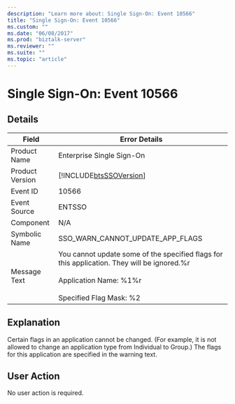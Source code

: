```yaml
---
description: "Learn more about: Single Sign-On: Event 10566"
title: "Single Sign-On: Event 10566"
ms.custom: ""
ms.date: "06/08/2017"
ms.prod: "biztalk-server"
ms.reviewer: ""
ms.suite: ""
ms.topic: "article"
---
```

# Single Sign-On: Event 10566
## Details  
  
| Field | Error Details |
|-----------------|--------------------------------------------------------------------------------------------------------------------------------------------------------------------|
|  Product Name   |                                                                     Enterprise Single Sign-On                                                                      |
| Product Version |                                                     [!INCLUDE[btsSSOVersion](../includes/btsssoversion-md.md)]                                                     |
|    Event ID     |                                                                               10566                                                                                |
|  Event Source   |                                                                               ENTSSO                                                                               |
|    Component    |                                                                                N/A                                                                                 |
|  Symbolic Name  |                                                                  SSO_WARN_CANNOT_UPDATE_APP_FLAGS                                                                  |
|  Message Text   | You cannot update some of the specified flags for this application. They will be ignored.%r<br /><br /> Application Name: %1%r<br /><br /> Specified Flag Mask: %2 |
  
## Explanation  
 Certain flags in an application cannot be changed. (For example, it is not allowed to change an application type from Individual to Group.) The flags for this application are specified in the warning text.  
  
## User Action  
 No user action is required.
